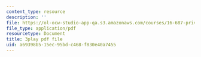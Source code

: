 ```yaml
---
content_type: resource
description: ''
file: https://ol-ocw-studio-app-qa.s3.amazonaws.com/courses/16-687-private-pilot-ground-school-january-iap-2019/a69398b515ec95bdc468f830e40a7455_AYF3spOVbBk.pdf
file_type: application/pdf
resourcetype: Document
title: 3play pdf file
uid: a69398b5-15ec-95bd-c468-f830e40a7455
---
```

